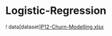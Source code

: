 # Logistic-Regression



! data[dataset][P12-Churn-Modelling.xlsx](https://github.com/hardly23/Logistic-Regression/files/6764647/P12-Churn-Modelling.xlsx)
